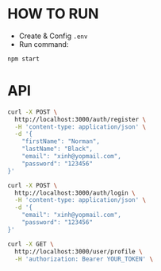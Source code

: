 # HOW TO RUN

- Create & Config `.env`
- Run command:
```bash
npm start
```

# API

```bash
curl -X POST \
  http://localhost:3000/auth/register \
  -H 'content-type: application/json' \
  -d '{
	"firstName": "Norman",
	"lastName": "Black",
	"email": "xinh@yopmail.com",
	"password": "123456"
}'

curl -X POST \
  http://localhost:3000/auth/login \
  -H 'content-type: application/json' \
  -d '{
	"email": "xinh@yopmail.com",
	"password": "123456"
}'

curl -X GET \
  http://localhost:3000/user/profile \
  -H 'authorization: Bearer YOUR_TOKEN' \
```